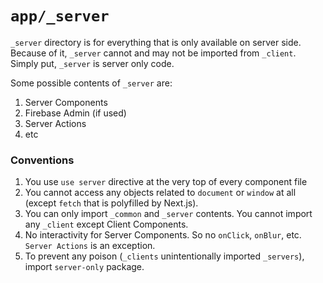 # `app/_server`

`_server` directory is for everything that is only available on server side. Because of it, `_server` cannot and may not be imported from `_client`. Simply put, `_server` is server only code.

Some possible contents of `_server` are:

1. Server Components
2. Firebase Admin (if used)
3. Server Actions
4. etc

### Conventions

1. You use `use server` directive at the very top of every component file
2. You cannot access any objects related to `document` or `window` at all (except `fetch` that is polyfilled by Next.js).
3. You can only import `_common` and `_server` contents. You cannot import any `_client` except Client Components.
4. No interactivity for Server Components. So no `onClick`, `onBlur`, etc. `Server Actions` is an exception.
5. To prevent any poison (`_clients` unintentionally imported `_servers`), import `server-only` package.
